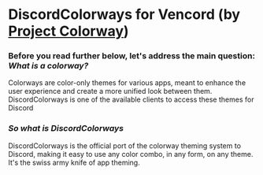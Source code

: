 # DiscordColorways for Vencord (by [Project Colorway](https://github.com/ProjectColorway/ProjectColorway))

### Before you read further below, let's address the main question: *What is a colorway?*
Colorways are color-only themes for various apps, meant to enhance the user experience and create a more unified look between them. DiscordColorways is one of the available clients to access these themes for Discord

### *So what is DiscordColorways*
DiscordColorways is the official port of the colorway theming system to Discord, making it easy to use any color combo, in any form, on any theme. It's the swiss army knife of app theming.